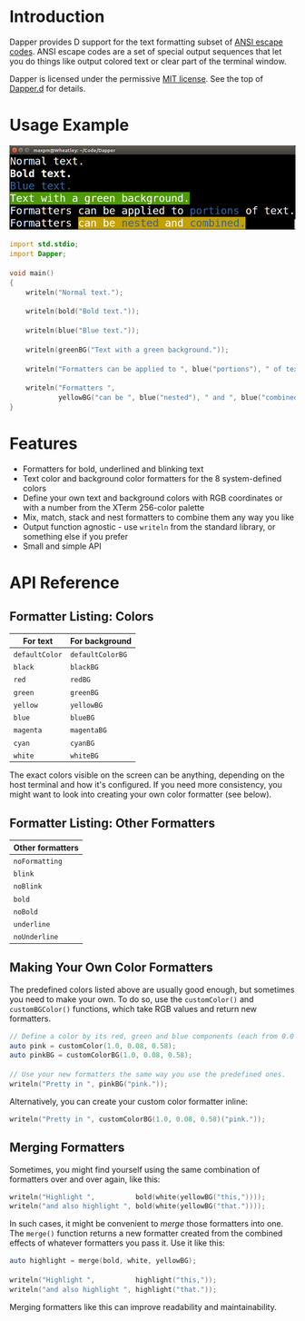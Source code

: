 Introduction
============
Dapper provides D support for the text formatting subset of
[ANSI escape codes](https://en.wikipedia.org/wiki/ANSI_escape_code).  ANSI
escape codes are a set of special output sequences that let you do things like
output colored text or clear part of the terminal window.

Dapper is licensed under the permissive
[MIT license](http://choosealicense.com/licenses/mit/).  See the top of
[Dapper.d](/Dapper.d) for details.

Usage Example
=============

![Screenshot of example output](Example.png)

```d
import std.stdio;
import Dapper;

void main()
{
	writeln("Normal text.");
	
	writeln(bold("Bold text."));
	
	writeln(blue("Blue text."));
	
	writeln(greenBG("Text with a green background."));
	
	writeln("Formatters can be applied to ", blue("portions"), " of text.");
	
	writeln("Formatters ",
	        yellowBG("can be ", blue("nested"), " and ", blue("combined.")));
}
```

Features
========
- Formatters for bold, underlined and blinking text
- Text color and background color formatters for the 8 system-defined colors
- Define your own text and background colors with RGB coordinates or with a
  number from the XTerm 256-color palette
- Mix, match, stack and nest formatters to combine them any way you like
- Output function agnostic - use `writeln` from the standard library, or
  something else if you prefer
- Small and simple API

API Reference
=============

Formatter Listing: Colors
-------------------------

| For text       | For background   |
| -------------- | ---------------- |
| `defaultColor` | `defaultColorBG` |
| `black`        | `blackBG`        |
| `red`          | `redBG`          |
| `green`        | `greenBG`        |
| `yellow`       | `yellowBG`       |
| `blue`         | `blueBG`         |
| `magenta`      | `magentaBG`      |
| `cyan`         | `cyanBG`         |
| `white`        | `whiteBG`        |

The exact colors visible on the screen can be anything, depending on the host
terminal and how it's configured.  If you need more consistency, you might
want to look into creating your own color formatter (see below).

Formatter Listing: Other Formatters
-----------------------------------

| Other formatters |
| ---------------- |
| `noFormatting`   |
| `blink`          |
| `noBlink`        |
| `bold`           |
| `noBold`         |
| `underline`      |
| `noUnderline`    |

Making Your Own Color Formatters
--------------------------------

The predefined colors listed above are usually good enough, but sometimes you
need to make your own.  To do so, use the `customColor()` and `customBGColor()`
functions, which take RGB values and return new formatters.

```d
// Define a color by its red, green and blue components (each from 0.0 to 1.0).
auto pink = customColor(1.0, 0.08, 0.58);
auto pinkBG = customColorBG(1.0, 0.08, 0.58);

// Use your new formatters the same way you use the predefined ones.
writeln("Pretty in ", pinkBG("pink."));
```

Alternatively, you can create your custom color formatter inline:

```d
writeln("Pretty in ", customColorBG(1.0, 0.08, 0.58)("pink."));
```

Merging Formatters
------------------

Sometimes, you might find yourself using the same combination of formatters
over and over again, like this:

```d
writeln("Highlight ",          bold(white(yellowBG("this,"))));
writeln("and also highlight ", bold(white(yellowBG("that."))));
```

In such cases, it might be convenient to *merge* those formatters into one.  The
`merge()` function returns a new formatter created from the combined effects of
whatever formatters you pass it.  Use it like this:

```d
auto highlight = merge(bold, white, yellowBG);

writeln("Highlight ",          highlight("this,"));
writeln("and also highlight ", highlight("that."));
```

Merging formatters like this can improve readability and maintainability.
